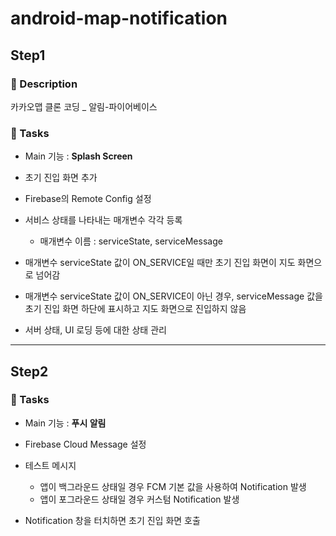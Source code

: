 # android-map-notification

## Step1

### 📜 Description

카카오맵 클론 코딩 _ 알림-파이어베이스


### 🎯 Tasks

- Main 기능 : **Splash Screen**

- 초기 진입 화면 추가
- Firebase의 Remote Config 설정
- 서비스 상태를 나타내는 매개변수 각각 등록
    - 매개변수 이름 : serviceState, serviceMessage
- 매개변수 serviceState 값이 ON_SERVICE일 때만 초기 진입 화면이 지도 화면으로 넘어감
- 매개변수 serviceState 값이 ON_SERVICE이 아닌 경우, serviceMessage 값을 초기 진입 화면 하단에 표시하고 지도 화면으로 진입하지 않음
- 서버 상태, UI 로딩 등에 대한 상태 관리

---
## Step2

### 🎯 Tasks

- Main 기능 : **푸시 알림**

- Firebase Cloud Message 설정
- 테스트 메시지
    - 앱이 백그라운드 상태일 경우 FCM 기본 값을 사용하여 Notification 발생
    - 앱이 포그라운드 상태일 경우 커스텀 Notification 발생
- Notification 창을 터치하면 초기 진입 화면 호출